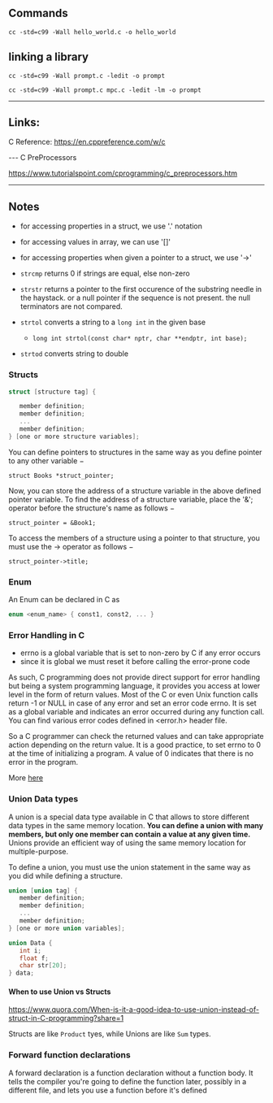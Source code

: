 ## Commands

`cc -std=c99 -Wall hello_world.c -o hello_world`

## linking a library

`cc -std=c99 -Wall prompt.c -ledit -o prompt`

`cc -std=c99 -Wall prompt.c mpc.c -ledit -lm -o prompt`

---

## Links:

C Reference: https://en.cppreference.com/w/c

--- C PreProcessors

https://www.tutorialspoint.com/cprogramming/c_preprocessors.htm


---

## Notes

- for accessing properties in a struct, we use '.' notation
- for accessing values in array, we can use '[]'
- for accessing properties when given a pointer to a struct, we use '->'

- `strcmp` returns 0 if strings are equal, else non-zero
- `strstr` returns a pointer to the first occurence of the substring needle in the haystack. or a null pointer if the sequence is not present. the null terminators are not compared.
- `strtol` converts a string to a `long int` in the given base
  - `long int strtol(const char* nptr, char **endptr, int base);`
- `strtod` converts string to double

### Structs

```c
struct [structure tag] {

   member definition;
   member definition;
   ...
   member definition;
} [one or more structure variables];
```

You can define pointers to structures in the same way as you define pointer to any other variable −

`struct Books *struct_pointer;`

Now, you can store the address of a structure variable in the above defined pointer variable. To find the address of a structure variable, place the '&'; operator before the structure's name as follows −

`struct_pointer = &Book1;`

To access the members of a structure using a pointer to that structure, you must use the → operator as follows −

`struct_pointer->title;`

### Enum

An Enum can be declared in C as

```c
enum <enum_name> { const1, const2, ... }
```

### Error Handling in C

- errno is a global variable that is set to non-zero by C if any error occurs
- since it is global we must reset it before calling the error-prone code

As such, C programming does not provide direct support for error handling but being a system programming language, it provides you access at lower level in the form of return values. Most of the C or even Unix function calls return -1 or NULL in case of any error and set an error code errno. It is set as a global variable and indicates an error occurred during any function call. You can find various error codes defined in <error.h> header file.

So a C programmer can check the returned values and can take appropriate action depending on the return value. It is a good practice, to set errno to 0 at the time of initializing a program. A value of 0 indicates that there is no error in the program.

More [here](https://www.tutorialspoint.com/cprogramming/c_error_handling.htm)

### Union Data types

A union is a special data type available in C that allows to store different data types in the same memory location.
**You can define a union with many members, but only one member can contain a value at any given time.**
Unions provide an efficient way of using the same memory location for multiple-purpose.

To define a union, you must use the union statement in the same way as you did while defining a structure.

```c
union [union tag] {
   member definition;
   member definition;
   ...
   member definition;
} [one or more union variables];

union Data {
   int i;
   float f;
   char str[20];
} data;
```

#### When to use Union vs Structs

https://www.quora.com/When-is-it-a-good-idea-to-use-union-instead-of-struct-in-C-programming?share=1

Structs are like `Product` tyes, while Unions are like `Sum` types.

### Forward function declarations

A forward declaration is a function declaration without a function body. It tells the compiler you're going to define the function later, possibly in a different file, and lets you use a function before it's defined